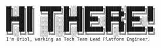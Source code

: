 ```
██╗░░██╗██╗  ████████╗██╗░░██╗███████╗██████╗░███████╗██╗
██║░░██║██║  ╚══██╔══╝██║░░██║██╔════╝██╔══██╗██╔════╝██║
███████║██║  ░░░██║░░░███████║█████╗░░██████╔╝█████╗░░██║
██╔══██║██║  ░░░██║░░░██╔══██║██╔══╝░░██╔══██╗██╔══╝░░╚═╝
██║░░██║██║  ░░░██║░░░██║░░██║███████╗██║░░██║███████╗██╗
╚═╝░░╚═╝╚═╝  ░░░╚═╝░░░╚═╝░░╚═╝╚══════╝╚═╝░░╚═╝╚══════╝╚═╝
I'm Oriol, working as Tech Team Lead Platform Engineer.
```


<!--
**ori-sc/ori-sc** is a ✨ _special_ ✨ repository because its `README.md` (this file) appears on your GitHub profile.

Here are some ideas to get you started:

- 🔭 I’m currently working on ...
- 🌱 I’m currently learning ...
- 👯 I’m looking to collaborate on ...
- 🤔 I’m looking for help with ...
- 💬 Ask me about ...
- 📫 How to reach me: ...
- 😄 Pronouns: ...
- ⚡ Fun fact: ...

[![My GitHub Stats](https://github-readme-stats.vercel.app/api/?username=ori-sc&count_private=true&theme=tokyonight&showicons=true)]()
[![My GitHub Language Stats](https://github-readme-stats.vercel.app/api/top-langs/?username=ori-sc&langs_count=5&theme=tokyonight)]()

-->
